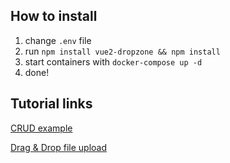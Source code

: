 ## How to install
1. change `.env` file
2. run `npm install vue2-dropzone && npm install`
3. start containers with `docker-compose up -d`
4. done!

## Tutorial links
[CRUD example](https://www.tutsmake.com/larave-vue-js-spa-crud-example-tutorial/)

[Drag & Drop file upload](https://www.tutsmake.com/laravel-vue-js-multiple-image-upload-using-dropzone-example/)
